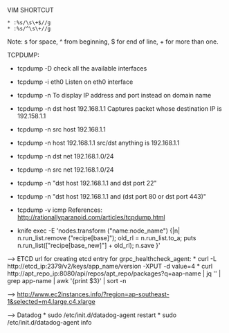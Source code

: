 VIM SHORTCUT
```
* :%s/\s\+$//g
* :%s/^\s\+//g
```

Note:  s for space, ^ from beginning, $ for end of line, + for more than one.


TCPDUMP:
* tcpdump -D
check all the available interfaces

* tcpdump -i eth0
Listen on eth0 interface

* tcpdump -n
To display IP address and port instead on domain name

* tcpdump -n dst host 192.168.1.1
Captures packet whose destination IP is 192.158.1.1

* tcpdump -n src host 192.168.1.1

* tcpdump -n host 192.168.1.1
src/dst anything is 192.168.1.1

* tcpdump -n dst net 192.168.1.0/24
* tcpdump -n src net 192.168.1.0/24
* tcpdump -n "dst host 192.168.1.1 and dst port 22"
* tcpdump -n "dst host 192.168.1.1 and (dst port 80 or dst port 443)"
* tcpdump -v icmp
References: http://rationallyparanoid.com/articles/tcpdump.html

* knife exec -E 'nodes.transform ("name:node_name") {|n| n.run_list.remove ("recipe[base]"); old_rl = n.run_list.to_a; puts n.run_list(["recipe[base_new]"] + old_rl); n.save }'

--> ETCD url for creating etcd entry for grpc_healthcheck_agent:
    * curl -L http://etcd_ip:2379/v2/keys/app_name/version -XPUT -d value=4
    * curl http://apt_repo_ip:8080/api/repos/apt_repo/packages\?q\=aap-name | jq '' | grep app-name |  awk '{print $3}' | sort -n

--> http://www.ec2instances.info/?region=ap-southeast-1&selected=m4.large,c4.xlarge

--> Datadog
    * sudo /etc/init.d/datadog-agent restart
    * sudo /etc/init.d/datadog-agent info
